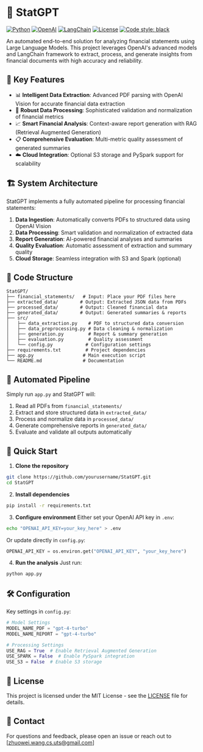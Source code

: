 # 🤖 StatGPT

[![Python](https://img.shields.io/badge/Python-3.8+-blue.svg)](https://www.python.org/downloads/)
[![OpenAI](https://img.shields.io/badge/OpenAI-API-green.svg)](https://openai.com/blog/openai-api)
[![LangChain](https://img.shields.io/badge/🦜-LangChain-blue)](https://github.com/hwchase17/langchain)
[![License](https://img.shields.io/badge/License-MIT-yellow.svg)](LICENSE)
[![Code style: black](https://img.shields.io/badge/code%20style-black-000000.svg)](https://github.com/psf/black)

An automated end-to-end solution for analyzing financial statements using Large Language Models. This project leverages OpenAI's advanced models and LangChain framework to extract, process, and generate insights from financial documents with high accuracy and reliability.

## 🌟 Key Features

- 📊 **Intelligent Data Extraction**: Advanced PDF parsing with OpenAI Vision for accurate financial data extraction
- 🔄 **Robust Data Processing**: Sophisticated validation and normalization of financial metrics  
- 📈 **Smart Financial Analysis**: Context-aware report generation with RAG (Retrieval Augmented Generation)
- 📋 **Comprehensive Evaluation**: Multi-metric quality assessment of generated summaries
- ☁️ **Cloud Integration**: Optional S3 storage and PySpark support for scalability

## 🏗️ System Architecture

StatGPT implements a fully automated pipeline for processing financial statements:

1. **Data Ingestion**: Automatically converts PDFs to structured data using OpenAI Vision
2. **Data Processing**: Smart validation and normalization of extracted data
3. **Report Generation**: AI-powered financial analyses and summaries
4. **Quality Evaluation**: Automatic assessment of extraction and summary quality
5. **Cloud Storage**: Seamless integration with S3 and Spark (optional)

## 📁 Code Structure
```
StatGPT/
├── financial_statements/   # Input: Place your PDF files here
├── extracted_data/        # Output: Extracted JSON data from PDFs
├── processed_data/        # Output: Cleaned financial data
├── generated_data/        # Output: Generated summaries & reports
├── src/
│   ├── data_extraction.py    # PDF to structured data conversion
│   ├── data_preprocessing.py # Data cleaning & normalization
│   ├── generation.py         # Report & summary generation
│   ├── evaluation.py         # Quality assessment
│   └── config.py            # Configuration settings
├── requirements.txt         # Project dependencies
├── app.py                  # Main execution script
└── README.md               # Documentation
```

## 📂 Automated Pipeline

Simply run `app.py` and StatGPT will:

1. Read all PDFs from `financial_statements/`
2. Extract and store structured data in `extracted_data/`
3. Process and normalize data in `processed_data/`
4. Generate comprehensive reports in `generated_data/`
5. Evaluate and validate all outputs automatically

## 🚀 Quick Start

1. **Clone the repository**
```bash
git clone https://github.com/yourusername/StatGPT.git
cd StatGPT
```

2. **Install dependencies**
```bash
pip install -r requirements.txt
```

3. **Configure environment**
Either set your OpenAI API key in `.env`:
```bash
echo "OPENAI_API_KEY=your_key_here" > .env
```
Or update directly in `config.py`:
```python
OPENAI_API_KEY = os.environ.get("OPENAI_API_KEY", "your_key_here")
```

4. **Run the analysis**
Just run:
```bash
python app.py
```

## 🛠️ Configuration

Key settings in `config.py`:
```python
# Model Settings
MODEL_NAME_PDF = "gpt-4-turbo"
MODEL_NAME_REPORT = "gpt-4-turbo"

# Processing Settings
USE_RAG = True  # Enable Retrieval Augmented Generation
USE_SPARK = False  # Enable PySpark integration
USE_S3 = False  # Enable S3 storage
```

## 📝 License

This project is licensed under the MIT License - see the [LICENSE](LICENSE) file for details.

## 📧 Contact

For questions and feedback, please open an issue or reach out to [zhuowei.wang.cs.uts@gmail.com]